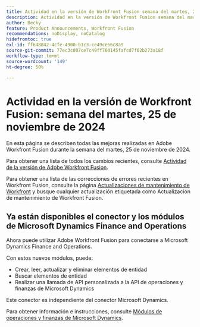 ```yaml
---
title: Actividad en la versión de Workfront Fusion semana del martes, 25 de noviembre de 2024
description: Actividad en la versión de Workfront Fusion semana del martes, 25 de noviembre de 2024
author: Becky
feature: Product Announcements, Workfront Fusion
recommendations: noDisplay, noCatalog
hidefromtoc: true
exl-id: ff648842-4cfe-4900-b1c3-ce49ce56c8a9
source-git-commit: 77ec3c007ce7c49ff760145fafcd7f62b273a18f
workflow-type: tm+mt
source-wordcount: '149'
ht-degree: 50%

---
```


# Actividad en la versión de Workfront Fusion: semana del martes, 25 de noviembre de 2024

En esta página se describen todas las mejoras realizadas en Adobe Workfront Fusion durante la semana del martes, 25 de noviembre de 2024.

Para obtener una lista de todos los cambios recientes, consulte [Actividad de la versión de Adobe Workfront Fusion](/help/workfront-fusion/fusion-product-releases/fusion-release-activity.md).

Para obtener una lista de las correcciones de errores recientes en Workfront Fusion, consulte la página [Actualizaciones de mantenimiento de Workfront](https://experienceleague.adobe.com/docs/workfront-known-issues/releases/current-updates.html?lang=es) y busque cualquier actualización etiquetada como Actualización de mantenimiento de Workfront Fusion.

## Ya están disponibles el conector y los módulos de Microsoft Dynamics Finance and Operations

Ahora puede utilizar Adobe Workfront Fusion para conectarse a Microsoft Dynamics Finance and Operations.

Con estos nuevos módulos, puede:

* Crear, leer, actualizar y eliminar elementos de entidad
* Buscar elementos de entidad
* Realizar una llamada de API personalizada a la API de operaciones y finanzas de Microsoft Dynamics

Este conector es independiente del conector Microsoft Dynamics.

Para obtener información e instrucciones, consulte [Módulos de operaciones y finanzas de Microsoft Dynamics](/help/workfront-fusion/references/apps-and-modules/third-party-connectors/dynamics-finance-operations-modules.md).
